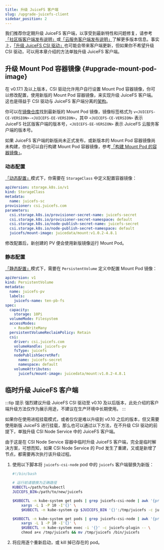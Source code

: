 ```yaml
---
title: 升级 JuiceFS 客户端
slug: /upgrade-juicefs-client
sidebar_position: 2
---
```


我们推荐你定期升级 JuiceFS 客户端，以享受到最新特性和问题修复，请参考[「社区版客户端发布说明」](https://github.com/juicedata/juicefs/releases)或[「云服务客户端发布说明」](https://juicefs.com/docs/zh/cloud/release)了解更多版本信息。事实上，[「升级 JuiceFS CSI 驱动」](./upgrade-csi-driver.md)也可能会带来客户端更新，但如果你不希望升级 CSI 驱动，可以用本章介绍的方法单独升级 JuiceFS 客户端。

## 升级 Mount Pod 容器镜像 {#upgrade-mount-pod-image}

在 v0.17.1 及以上版本，CSI 驱动允许用户自行设置 Mount Pod 容器镜像，你可以修改配置，使用新版的 Mount Pod 容器镜像，来实现升级 JuiceFS 客户端。这也是得益于 CSI 驱动与 JuiceFS 客户端分离的[架构](../introduction.md#architecture)。

你可以在[镜像仓库](https://hub.docker.com/r/juicedata/mount/tags?page=1&ordering=last_updated&name=v)找到最新版的 Mount Pod 镜像，镜像标签格式为 `v<JUICEFS-CE-VERSION>-<JUICEFS-EE-VERSION>`，其中 `<JUICEFS-CE-VERSION>` 表示 JuiceFS 社区版客户端的版本号，`<JUICEFS-EE-VERSION>` 表示 JuiceFS 云服务客户端的版本号。

如果 JuiceFS 客户端的新版尚未正式发布，或新版本的 Mount Pod 容器镜像尚未构建，你也可以自行构建 Mount Pod 容器镜像，参考[「构建 Mount Pod 的容器镜像」](../development/build-juicefs-image.md#build-mount-pod-image)。

### 动态配置

[「动态配置」](../guide/pv.md#dynamic-provisioning)模式下，你需要在 `StorageClass` 中定义配置容器镜像：

```yaml {11}
apiVersion: storage.k8s.io/v1
kind: StorageClass
metadata:
  name: juicefs-sc
provisioner: csi.juicefs.com
parameters:
  csi.storage.k8s.io/provisioner-secret-name: juicefs-secret
  csi.storage.k8s.io/provisioner-secret-namespace: default
  csi.storage.k8s.io/node-publish-secret-name: juicefs-secret
  csi.storage.k8s.io/node-publish-secret-namespace: default
  juicefs/mount-image: juicedata/mount:v1.0.2-4.8.1
```

修改配置后，新创建的 PV 便会使用新版镜像运行 Mount Pod。

### 静态配置

[「静态配置」](../guide/pv.md#static-provisioning)模式下，需要在 `PersistentVolume` 定义中配置 Mount Pod 镜像：

```yaml {22}
apiVersion: v1
kind: PersistentVolume
metadata:
  name: juicefs-pv
  labels:
    juicefs-name: ten-pb-fs
spec:
  capacity:
    storage: 10Pi
  volumeMode: Filesystem
  accessModes:
    - ReadWriteMany
  persistentVolumeReclaimPolicy: Retain
  csi:
    driver: csi.juicefs.com
    volumeHandle: juicefs-pv
    fsType: juicefs
    nodePublishSecretRef:
      name: juicefs-secret
      namespace: default
    volumeAttributes:
      juicefs/mount-image: juicedata/mount:v1.0.2-4.8.1
```

## 临时升级 JuiceFS 客户端

:::tip 提示
强烈建议升级 JuiceFS CSI 驱动至 v0.10 及以后版本，此处介绍的客户端升级方法仅作为展示用途，不建议在生产环境中长期使用。
:::

如果你在使用进程挂载模式，或者仅仅是难以升级到 v0.10 之后的版本，但又需要使用新版 JuiceFS 进行挂载，那么也可以通过以下方法，在不升级 CSI 驱动的前提下，单独升级 CSI Node Service 中的 JuiceFS 客户端。

由于这是在 CSI Node Service 容器中临时升级 JuiceFS 客户端，完全是临时解决方案，可想而知，如果 CSI Node Service 的 Pod 发生了重建，又或是新增了节点，都需要再次执行该升级过程。

1. 使用以下脚本将 `juicefs-csi-node` pod 中的 `juicefs` 客户端替换为新版：

   ```bash
   #!/bin/bash

   # 运行前请替换为正确路径
   KUBECTL=/path/to/kubectl
   JUICEFS_BIN=/path/to/new/juicefs

   $KUBECTL -n kube-system get pods | grep juicefs-csi-node | awk '{print $1}' | \
       xargs -L 1 -P 10 -I'{}' \
       $KUBECTL -n kube-system cp $JUICEFS_BIN '{}':/tmp/juicefs -c juicefs-plugin

   $KUBECTL -n kube-system get pods | grep juicefs-csi-node | awk '{print $1}' | \
       xargs -L 1 -P 10 -I'{}' \
       $KUBECTL -n kube-system exec -i '{}' -c juicefs-plugin -- \
       chmod a+x /tmp/juicefs && mv /tmp/juicefs /bin/juicefs
   ```

2. 将应用逐个重新启动，或 kill 掉已存在的 pod。
